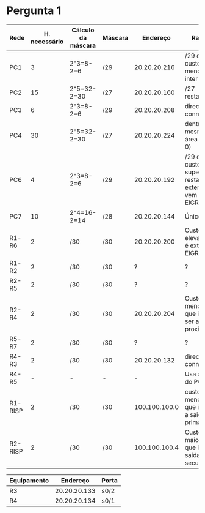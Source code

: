 # Pergunta 1

| Rede    | H. necessário | Cálculo da máscara | Máscara | Endereço      | Razão                                                         |
| ------- | ------------- | ------------------ | ------- | ------------- | ------------------------------------------------------------- |
| PC1     | 3             | 2^3=8-2=6          | /29     | 20.20.20.216  | /29 com custo menor e inter-area                              |
| PC2     | 15            | 2^5=32-2=30        | /27     | 20.20.20.160  | /27 restante                                                  |
| PC3     | 6             | 2^3=8-2=6          | /29     | 20.20.20.208  | directly connected                                            |
| PC4     | 30            | 2^5=32-2=30        | /27     | 20.20.20.224  | dentro da mesma área (area 0)                                 |
| PC6     | 4             | 2^3=8-2=6          | /29     | 20.20.20.192  | /29 com custo superior, restante e externo,<br />vem do EIGRP |
| PC7     | 10            | 2^4=16-2=14        | /28     | 20.20.20.144  | Único /28                                                     |
| R1-R6   | 2             | /30                | /30     | 20.20.20.200  | Custo elevado e é externa, EIGRP                              |
| R1-R2   | 2             | /30                | /30     | ?             | ?                                                             |
| R2-R5   | 2             | /30                | /30     | ?             | ?                                                             |
| R2-R4   | 2             | /30                | /30     | 20.20.20.204  | Custo menor o que indica ser a mais proxima                   |
| R5-R7   | 2             | /30                | /30     | ?             | ?                                                             |
| R4-R3   | 2             | /30                | /30     | 20.20.20.132  | directly connected                                            |
| R4-R5   | -             | -                  | -       | -             | Usa a rede do PC2                                             |
| R1-RISP | 2             | /30                | /30     | 100.100.100.0 | custo menor, o que indica a saida primaria                    |
| R2-RISP | 2             | /30                | /30     | 100.100.100.4 | Custo maior, o que indica saida secundaria                    |

| Equipamento | Endereço     | Porta |
| ----------- | ------------ | ----- |
| R3          | 20.20.20.133 | s0/2  |
| R4          | 20.20.20.134 | s0/1  |
